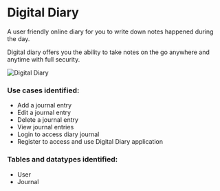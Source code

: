 # Digital Diary

A user friendly online diary for you to write down notes happened during the day. 

Digital diary offers you the ability to take notes on the go anywhere and anytime with full security.

![Digital Diary](https://user-images.githubusercontent.com/37390255/74549007-cf953f00-4f89-11ea-83a0-918feb2b624e.png)

### Use cases identified:

* Add a journal entry
* Edit a journal entry
* Delete a journal entry
* View journal entries
* Login to access diary journal
* Register to access and use Digital Diary application

### Tables and datatypes identified:

* User
* Journal



 
